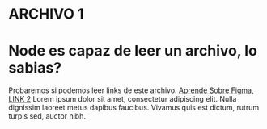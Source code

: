# ARCHIVO 1
# Node es capaz de leer un archivo, lo sabias?
Probaremos si podemos leer links de este archivo.
[Aprende Sobre Figma, LINK 2](https://www.youtube.com/watch?v=FoCNedUiVqU)
Lorem ipsum dolor sit amet, consectetur adipiscing elit. 
Nulla dignissim laoreet metus dapibus faucibus. Vivamus quis est dictum,
rutrum turpis sed, auctor nibh.
